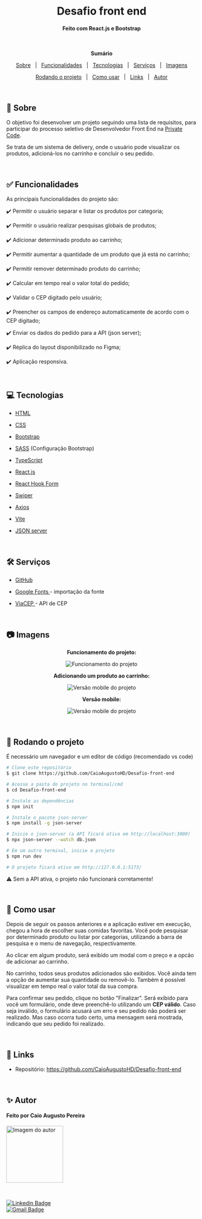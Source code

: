<h1 align="center">Desafio front end</h1>
<h4 align="center">Feito com React.js e Bootstrap</h4>

&#xa0;

**<p align="center">Sumário</p>**

<p align="center">
<a href="#dart-sobre">Sobre</a> &#xa0; | &#xa0;
<a href="#white_check_mark-funcionalidades">Funcionalidades</a> &#xa0; | &#xa0;
<a href="#computer-tecnologias">Tecnologias</a> &#xa0; | &#xa0;
<a href="#hammer_and_wrench-serviços">Serviços</a> &#xa0; | &#xa0;
<a href="#camera-imagens">Imagens</a>
</p>
<p align="center">
<a href="#scroll-rodando-o-projeto">Rodando o projeto</a> &#xa0; | &#xa0;
<a href="#orange_book-como-usar">Como usar</a> &#xa0; | &#xa0;
<a href="#link-links">Links</a> &#xa0; | &#xa0;
<a href="#sparkles-autor">Autor</a>
</p>

&#xa0;

## :dart: Sobre

<p>O objetivo foi desenvolver um projeto seguindo uma lista de requisitos, para participar do processo seletivo de Desenvolvedor Front End na <a href="https://privatecode.com.br/">Private Code</a>.</p>
<p>Se trata de um sistema de delivery, onde o usuário pode visualizar os produtos, adicioná-los no carrinho e concluir o seu pedido.</p>

&#xa0;

## :white_check_mark: Funcionalidades

As principais funcionalidades do projeto são:

✔️ Permitir o usuário separar e listar os produtos por categoria;

✔️ Permitir o usuário realizar pesquisas globais de produtos;

✔️ Adicionar determinado produto ao carrinho;

✔️ Permitir aumentar a quantidade de um produto que já está no carrinho;

✔️ Permitir remover determinado produto do carrinho;

✔️ Calcular em tempo real o valor total do pedido;

✔️ Validar o CEP digitado pelo usuário;

✔️ Preencher os campos de endereço automaticamente de acordo com o CEP digitado;

✔️ Enviar os dados do pedido para a API (json server);

✔️ Réplica do layout disponibilizado no Figma;

✔️ Aplicação responsiva.

&#xa0;

## :computer: Tecnologias

- [HTML](https://developer.mozilla.org/pt-BR/docs/Web/HTML)

- [CSS](https://developer.mozilla.org/pt-BR/docs/Web/CSS)

- [Bootstrap](https://getbootstrap.com/)

- [SASS](https://sass-lang.com/) (Configuração Bootstrap)

- [TypeScript](https://www.typescriptlang.org/)

- [React.js](https://pt-br.reactjs.org/)

- [React Hook Form](https://react-hook-form.com/)

- [Swiper](https://swiperjs.com/)

- [Axios](https://axios-http.com/)

- [Vite](https://vitejs.dev/)

- [JSON server](https://github.com/typicode/json-server)

&#xa0;

## :hammer_and_wrench: Serviços

- <a href="https://github.com/">GitHub</a>

- <a href="https://fonts.google.com/">Google Fonts </a>- importação da fonte

- <a href="https://viacep.com.br/">ViaCEP </a>- API de CEP

&#xa0;

## :camera: Imagens

**<p align="center">Funcionamento do projeto:</p>**

<div align="center">
  <img src="public/exemploprojeto.gif" alt="Funcionamento do projeto">
</div>

**<p align="center">Adicionando um produto ao carrinho:</p>**

<div align="center">
  <img src="public/modal.png" alt="Versão mobile do projeto">
</div>

**<p align="center">Versão mobile:</p>**

<div align="center">
  <img src="public/mobile.gif" alt="Versão mobile do projeto">
</div>

&#xa0;

## :scroll: Rodando o projeto

É necessário um navegador e um editor de código (recomendado vs code)

```bash
# Clone este repositório
$ git clone https://github.com/CaioAugustoHD/Desafio-front-end

# Acesse a pasta do projeto no terminal/cmd
$ cd Desafio-front-end

# Instale as dependências
$ npm init

# Instale o pacote json-server
$ npm install -g json-server

# Inicie o json-server (a API ficará ativa em http://localhost:3000)
$ npx json-server --watch db.json

# Em um outro terminal, inicie o projeto
$ npm run dev

# O projeto ficará ativo em http://127.0.0.1:5173/
```

⚠️ Sem a API ativa, o projeto não funcionará corretamente!

&#xa0;

## :orange_book: Como usar

<p>Depois de seguir os passos anteriores e a aplicação estiver em execução, chegou a hora de escolher suas comidas favoritas. Você pode pesquisar por determinado produto ou listar por categorias, utilizando a barra de pesquisa e o menu de navegação, respectivamente.</p>
<p>Ao clicar em algum produto, será exibido um modal com o preço e a opcão de adicionar ao carrinho.</p>
<p>No carrinho, todos seus produtos adicionados são exibidos. Você ainda tem a opção de aumentar sua quantidade ou removê-lo. Também é possível visualizar em tempo real o valor total da sua compra.</p>
<p>Para confirmar seu pedido, clique no botão "Finalizar". Será exibido para você um formulário, onde deve preenchê-lo utilizando um <strong>CEP válido</strong>. Caso seja inválido, o formulário acusará um erro e seu pedido não poderá ser realizado. Mas caso ocorra tudo certo, uma mensagem será mostrada, indicando que seu pedido foi realizado.</p>

&#xa0;

## :link: Links

- Repositório: https://github.com/CaioAugustoHD/Desafio-front-end

&#xa0;

## :sparkles: Autor

<h4>Feito por Caio Augusto Pereira</h4>

<a href="https://github.com/CaioAugustoHD">
<img src="https://github.com/CaioAugustoHD.png" width="150px" alt="Imagem do autor">
</a>

&#xa0;

[![Linkedin Badge](https://img.shields.io/badge/-Caio%20Augusto%20Pereira-blue?style=flat-square&logo=Linkedin&logoColor=white&link=https://www.linkedin.com/in/caio-augusto-cap/)](https://www.linkedin.com/in/caio-augusto-cap/)<br>
[![Gmail Badge](https://img.shields.io/badge/-caioaugustosbs@gmail.com-c14438?style=flat-square&logo=Gmail&logoColor=white&link=mailto:caioaugustosbs@gmail.com)](mailto:caioaugustosbs@gmail.com)
